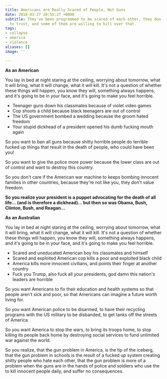 ```yaml
---
title: Americans are Really Scared of People, Not Guns
date: 2018-03-27 20:55:27 +0000
subtitle: They've been programmed to be scared of each other, they don't know who
  to trust, and some of them are willing to kill over that.
tags:
- collapse
- america
- violence
aliases: []
image: ''

---
```

**As an American**

You lay in bed at night staring at the ceiling, worrying about tomorrow, what it will bring, what it will change, what it will kill. It's not a question of whether these things will happen, you know they will, something always happens, and it's going to be in your face, and it's going to make you feel horrible.

* Teenager guns down his classmates because of violet video games
* Cop shoots a child because black teenagers are out of control
* The US government bombed a wedding because the groom hated freedom
* Your stupid dickhead of a president opened his dumb fucking mouth again

So you want to ban all guns because shitty horrible people do terrible fucked up things that result in the death of people, who could have been you!

So you want to give the police more power because the lower class are out of control and want to destroy this country.

So you don't care if the American war machine to keeps bombing innocent families in other countries, because they're not like you, they don't value freedom.

**So you realize your president is a puppet advocating for the death of all life... (and is therefore a dickhead)... but then so was Obama, Bush, Clinton, Bush, and Reagan...**

**As an Australian**

You lay in bed at night staring at the ceiling, worrying about tomorrow, what it will bring, what it will change, what it will kill. It's not a question of whether these things will happen, you know they will, something always happens, and it's going to be in your face, and it's going to make you feel horrible.

* Scared and uneducated American boy his classmates and himself
* Scared and exploited American cop kills a poor and exploited black child
* America kills more innocent civilians, and points their finger at another country
* Fuck you Trump, also fuck all your presidents, god damn this nation's leaders are horrible

So you want Americans to fix their education and health systems so that people aren't sick and poor, so that Americans can imagine a future worth living for.

So you want American police to be disarmed, to have their recycling programs with the US military to be disbanded, to get tanks off the streets of America.

So you want America to stop the wars, to bring its troops home, to stop killing its people back home by destroying social services to fund unlimited war against the world.

So you realize, that the gun problem in America, is the tip of the iceberg, that the gun problem in schools is the result of a fucked up system creating shitty people who hate each other, that the gun problem is more of a problem when the guns are in the hands of police and soldiers who use the to kill innocent people daily, and suffer no consequences.